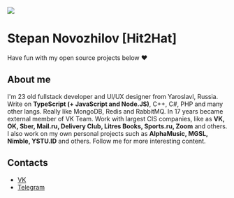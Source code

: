 <img src="https://sun9-43.userapi.com/c854420/v854420286/105b1/nV4jpUcuozQ.jpg"></img>
# Stepan Novozhilov [Hit2Hat]
Have fun with my open source projects below ❤️

## About me
I'm 23 old fullstack developer and UI/UX designer from Yaroslavl, Russia. Write on <b>TypeScript (+ JavaScript and Node.JS)</b>, C++, C#, PHP and many other langs. Really like MongoDB, Redis and RabbitMQ. In 17 years became external member of VK Team. Work with largest CIS companies, like as <b>VK, OK, Sber, Mail.ru, Delivery Club, Litres Books, Sports.ru, Zoom</b> and others. I also work on my own personal projects such as <b>AlphaMusic, MGSL, Nimble, YSTU.ID</b> and others. Follow me for more interesting content.

## Contacts
* [VK](https://vk.com/ops)
* [Telegram](https://t.me/hit2hat)
